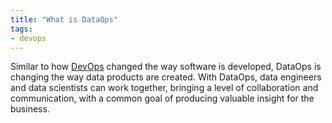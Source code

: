 ```yaml
---
title: "What is DataOps"
tags:
- devops
---
```

Similar to how [DevOps](notes/DevOps.md) changed the way software is developed, DataOps is changing the way data products are created. With DataOps, data engineers and data scientists can work together, bringing a level of collaboration and communication, with a common goal of producing valuable insight for the business.
